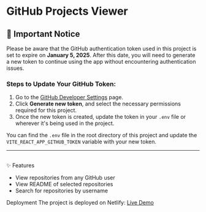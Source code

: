# GitHub Projects Viewer

## 🚨 Important Notice

Please be aware that the GitHub authentication token used in this project is set to expire on **January 5, 2025**. After this date, you will need to generate a new token to continue using the app without encountering authentication issues.

### Steps to Update Your GitHub Token:
1. Go to the [GitHub Developer Settings](https://github.com/settings/tokens) page.
2. Click **Generate new token**, and select the necessary permissions required for this project.
3. Once the new token is created, update the token in your `.env` file or wherever it's being used in the project.

You can find the `.env` file in the root directory of this project and update the `VITE_REACT_APP_GITHUB_TOKEN` variable with your new token.

---

## 
✨ Features
- View repositories from any GitHub user
- View README of selected repositories
- Search for repositories by username

Deployment
The project is deployed on Netlify: [Live Demo](https://projects-viewer-rifqi.netlify.app/)
